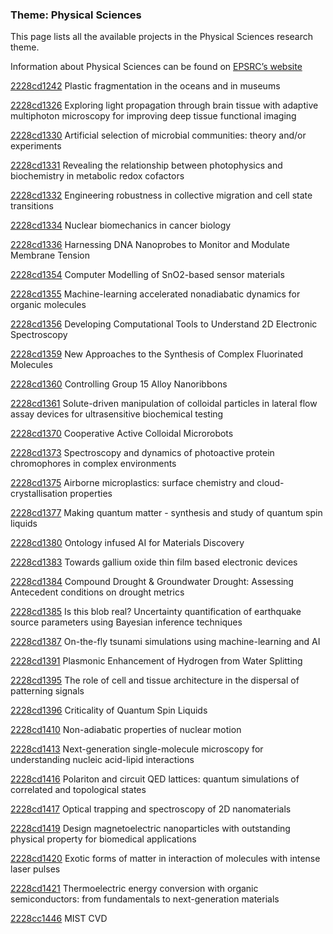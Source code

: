 ### Theme: Physical Sciences

This page lists all the available projects in the Physical Sciences research theme.

Information about Physical Sciences can be found on [EPSRC’s website](https://www.ukri.org/what-we-offer/browse-our-areas-of-investment-and-support/physical-sciences-theme/)

[2228cd1242](../projects/2228cd1242.md) Plastic fragmentation in the oceans and in museums

[2228cd1326](../projects/2228cd1326.md) Exploring light propagation through brain tissue with adaptive multiphoton microscopy for improving deep tissue functional imaging

[2228cd1330](../projects/2228cd1330.md) Artificial selection of microbial communities: theory and/or experiments

[2228cd1331](../projects/2228cd1331.md) Revealing the relationship between photophysics and biochemistry in metabolic redox cofactors

[2228cd1332](../projects/2228cd1332.md) Engineering robustness in collective migration and cell state transitions

[2228cd1334](../projects/2228cd1334.md) Nuclear biomechanics in cancer biology

[2228cd1336](../projects/2228cd1336.md) Harnessing DNA Nanoprobes to Monitor and Modulate Membrane Tension

[2228cd1354](../projects/2228cd1354.md) Computer Modelling of SnO2-based sensor materials

[2228cd1355](../projects/2228cd1355.md) Machine-learning accelerated nonadiabatic dynamics for organic molecules

[2228cd1356](../projects/2228cd1356.md) Developing Computational Tools to Understand 2D Electronic Spectroscopy

[2228cd1359](../projects/2228cd1359.md) New Approaches to the Synthesis of Complex Fluorinated Molecules

[2228cd1360](../projects/2228cd1360.md) Controlling Group 15 Alloy Nanoribbons

[2228cd1361](../projects/2228cd1361.md) Solute-driven manipulation of colloidal particles in lateral flow assay devices for ultrasensitive biochemical testing

[2228cd1370](../projects/2228cd1370.md) Cooperative Active Colloidal Microrobots

[2228cd1373](../projects/2228cd1373.md) Spectroscopy and dynamics of photoactive protein chromophores in complex environments

[2228cd1375](../projects/2228cd1375.md) Airborne microplastics: surface chemistry and cloud-crystallisation properties

[2228cd1377](../projects/2228cd1377.md) Making quantum matter - synthesis and study of quantum spin liquids

[2228cd1380](../projects/2228cd1380.md) Ontology infused AI for Materials Discovery

[2228cd1383](../projects/2228cd1383.md) Towards gallium oxide thin film based electronic devices

[2228cd1384](../projects/2228cd1384.md) Compound Drought & Groundwater Drought: Assessing Antecedent conditions on drought metrics

[2228cd1385](../projects/2228cd1385.md) Is this blob real? Uncertainty quantification of earthquake source parameters using Bayesian inference techniques

[2228cd1387](../projects/2228cd1387.md) On-the-fly tsunami simulations using machine-learning and AI

[2228cd1391](../projects/2228cd1391.md) Plasmonic Enhancement of Hydrogen from Water Splitting

[2228cd1395](../projects/2228cd1395.md) The role of cell and tissue architecture in the dispersal of patterning signals

[2228cd1396](../projects/2228cd1396.md) Criticality of Quantum Spin Liquids

[2228cd1410](../projects/2228cd1410.md) Non-adiabatic properties of nuclear motion

[2228cd1413](../projects/2228cd1413.md) Next-generation single-molecule microscopy for understanding nucleic acid-lipid interactions

[2228cd1416](../projects/2228cd1416.md) Polariton and circuit QED lattices: quantum simulations of correlated and topological states

[2228cd1417](../projects/2228cd1417.md) Optical trapping and spectroscopy of 2D nanomaterials

[2228cd1419](../projects/2228cd1419.md) Design magnetoelectric nanoparticles with outstanding physical property for biomedical applications

[2228cd1420](../projects/2228cd1420.md) Exotic forms of matter in interaction of molecules with intense laser pulses

[2228cd1421](../projects/2228cd1421.md) Thermoelectric energy conversion with organic semiconductors: from fundamentals to next-generation materials

[2228cc1446](.../projects/2228cc1446.md) MIST CVD

